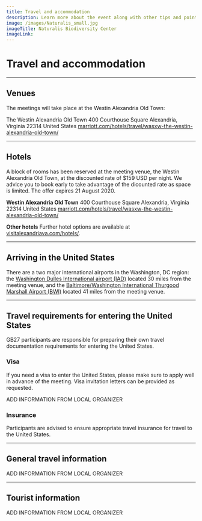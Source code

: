 ```yaml
---
title: Travel and accommodation
description: Learn more about the event along with other tips and pointers for those travelling to the United States
image: /images/Naturalis_small.jpg
imageTitle: Naturalis Biodiversity Center
imageLink: 
---
```


# Travel and accommodation

<!-- toc -->
<!-- tocstop -->

-----------------------

## Venues

The meetings will take place at the Westin Alexandria Old Town:

The Westin Alexandria Old Town 
400 Courthouse Square
Alexandria, Virginia 22314
United States
[marriott.com/hotels/travel/wasxw-the-westin-alexandria-old-town/](https://www.marriott.com/hotels/travel/wasxw-the-westin-alexandria-old-town/)


---

## Hotels

A block of rooms has been reserved at the meeting venue, the Westin Alexandria Old Town, at the discounted rate of $159 USD per night. We advice you to book early to take advantage of the dicounted rate as space is limited. The offer expires 21 August 2020.

**Westin Alexandria Old Town**
400 Courthouse Square
Alexandria, Virginia 22314
United States
[marriott.com/hotels/travel/wasxw-the-westin-alexandria-old-town/](https://www.marriott.com/hotels/travel/wasxw-the-westin-alexandria-old-town/)

**Other hotels**
Further hotel options are available at [visitalexandriava.com/hotels/](https://www.visitalexandriava.com/hotels/).


---

## Arriving in the United States

There are a two major international airports in the Washington, DC region: the [Washington Dulles International airport (IAD)](https://www.flydulles.com/iad/dulles-international-airport) located 30 miles from the meeting venue, and the [Baltimore/Washington International Thurgood Marshall Airport (BWI)](https://www.bwiairport.com/) located 41 miles from the meeting venue. 


---

## Travel requirements for entering the United States

GB27 participants are responsible for preparing their own travel documentation requirements for entering the United States. 

### Visa

If you need a visa to enter the United States, please make sure to apply well in advance of the meeting. 
Visa invitation letters can be provided as requested. 

ADD INFORMATION FROM LOCAL ORGANIZER



### Insurance

Participants are advised to ensure appropriate travel insurance for travel to the United States.


---

## General travel information

ADD INFORMATION FROM LOCAL ORGANIZER



---

## Tourist information 

ADD INFORMATION FROM LOCAL ORGANIZER



